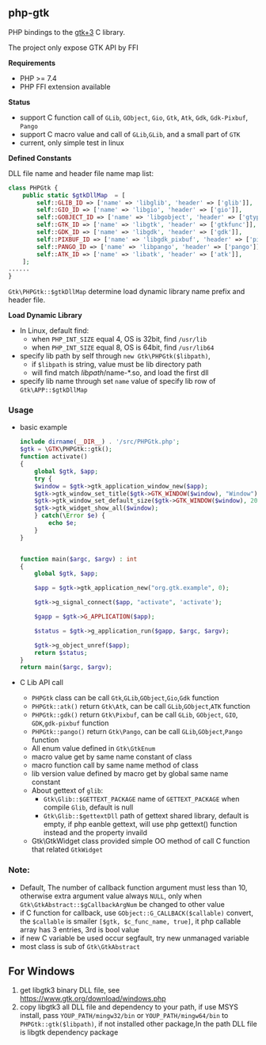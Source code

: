 ## php-gtk
PHP bindings to the [gtk+3](https://www.gtk.org/) C library.

The project only expose GTK API by FFI

**Requirements**
* PHP >= 7.4
* PHP FFI extension available

**Status**
* support C function call of `GLib`, `GObject`, `Gio`, `Gtk`, `Atk`, `Gdk`, `Gdk-Pixbuf`, `Pango`
* support C macro value and call of `GLib`,`GLib`, and a small part of `GTK`
* current, only simple test in linux
  
**Defined Constants**

DLL file name and header file name map list:

```php
class PHPGtk {
    public static $gtkDllMap  = [
        self::GLIB_ID => ['name' => 'libglib', 'header' => ['glib']],
        self::GIO_ID => ['name' => 'libgio', 'header' => ['gio']],
        self::GOBJECT_ID => ['name' => 'libgobject', 'header' => ['gtype', 'gobject']],
        self::GTK_ID => ['name' => 'libgtk', 'header' => ['gtkfunc']],
        self::GDK_ID => ['name' => 'libgdk', 'header' => ['gdk']],
        self::PIXBUF_ID => ['name' => 'libgdk_pixbuf', 'header' => ['pixbuf']],
        self::PANGO_ID => ['name' => 'libpango', 'header' => ['pango']],
        self::ATK_ID => ['name' => 'libatk', 'header' => ['atk']],
    ];
......
}
```

`Gtk\PHPGtk::$gtkDllMap` determine load dynamic library name prefix and header file.

**Load Dynamic Library**
* In Linux, default find:
  * when `PHP_INT_SIZE` equal 4, OS is 32bit, find `/usr/lib`
  * when `PHP_INT_SIZE` equal 8, OS is 64bit, find `/usr/lib64`
* specify lib path by self through `new Gtk\PHPGtk($libpath)`, 
  * if `$libpath` is string, value must be lib directory path
  * will find match $libpath/$name-*.so, and load the first dll
* specify lib name through set `name` value of specify lib row of `Gtk\APP::$gtkDllMap`

### Usage

* basic example
  
    ```php
    include dirname(__DIR__) . '/src/PHPGtk.php';
    $gtk = \GTK\PHPGtk::gtk();
    function activate()
    {
        global $gtk, $app;
        try {
        $window = $gtk->gtk_application_window_new($app);
        $gtk->gtk_window_set_title($gtk->GTK_WINDOW($window), "Window");
        $gtk->gtk_window_set_default_size($gtk->GTK_WINDOW($window), 200, 200);
        $gtk->gtk_widget_show_all($window);
        } catch(\Error $e) {
            echo $e;
        }
    }


    function main($argc, $argv) : int
    {
        global $gtk, $app;

        $app = $gtk->gtk_application_new("org.gtk.example", 0);

        $gtk->g_signal_connect($app, "activate", 'activate');

        $gapp = $gtk->G_APPLICATION($app);

        $status = $gtk->g_application_run($gapp, $argc, $argv);

        $gtk->g_object_unref($app);
        return $status;
    }
    return main($argc, $argv);
    ```
* C Lib API call 
  * `PHPGtk` class can be call `Gtk`,`GLib`,`GObject`,`Gio`,`Gdk` function
  * `PHPGtk::atk()` return `Gtk\Atk`, can be call `GLib`,`GObject`,`ATK` function
  * `PHPGtk::gdk()` return `Gtk\Pixbuf`, can be call `GLib`, `GObject`, `GIO`, `GDK`,`gdk-pixbuf` function
  * `PHPGtk::pango()` return `Gtk\Pango`, can be call `GLib`,`GObject`,`Pango` function
  * All enum value defined in `Gtk\GtkEnum`
  * macro value get by same name constant of class
  * macro function call by same name method of class
  * lib version value defined by macro get by global same name  constant
  * About gettext of `glib`:
    * `Gtk\Glib::$GETTEXT_PACKAGE`  name of `GETTEXT_PACKAGE` when compile `Glib`, default is null
    * `Gtk\Glib::$gettextDll`       path of gettext shared library, default is empty, if php eanble gettext, will use php gettext() function instead and the property invaild
  * Gtk\GtkWidget class provided simple OO method of call C function that related `GtkWidget`

### Note:

* Default, The number of callback function argument must less than 10, otherwise extra argument value always  `NULL`, only when `Gtk\GtkAbstract::$gCallbackArgNum` be changed to other value
* if C function for callback, use `GObject::G_CALLBACK($callable)` convert, the `$callable` is smailer `[$gtk, $c_func_name, true]`, it php callable array has 3 entries, 3rd is bool value
* if new C variable be used occur segfault, try new unmanaged variable
* most class is sub of `Gtk\GtkAbstract`

## For Windows
1. get libgtk3 binary DLL file, see https://www.gtk.org/download/windows.php
2. copy libgtk3 all DLL file and dependency to your path, if use MSYS install, pass `YOUP_PATH/mingw32/bin` or `YOUP_PATH/mingw64/bin` to `PHPGtk::gtk($libpath)`, if not installed other package,In the path DLL file is libgtk dependency package